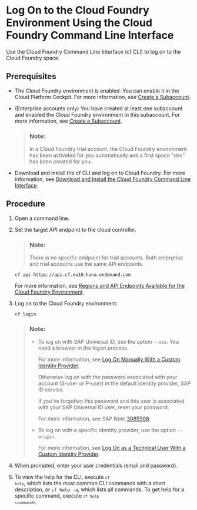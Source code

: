 <!-- loio7a37d66c2e7d401db4980db0cd74aa6b -->

# Log On to the Cloud Foundry Environment Using the Cloud Foundry Command Line Interface

Use the Cloud Foundry Command Line Interface \(cf CLI\) to log on to the Cloud Foundry space.



<a name="loio7a37d66c2e7d401db4980db0cd74aa6b__prereq_dxb_jzc_wbb"/>

## Prerequisites

-   The Cloud Foundry environment is enabled. You can enable it in the Cloud Platform Cockpit. For more information, see [Create a Subaccount](create-a-subaccount-05280a1.md).

-   \(Enterprise accounts only\) You have created at least one subaccount and enabled the Cloud Foundry environment in this subaccount. For more information, see [Create a Subaccount](create-a-subaccount-05280a1.md).

    > ### Note:  
    > In a Cloud Foundry trial account, the Cloud Foundry environment has been activated for you automatically and a first space "dev" has been created for you.

-   Download and install the cf CLI and log on to Cloud Foundry. For more information, see [Download and Install the Cloud Foundry Command Line Interface](download-and-install-the-cloud-foundry-command-line-interface-4ef907a.md).




<a name="loio7a37d66c2e7d401db4980db0cd74aa6b__steps_k1g_2cc_nbb"/>

## Procedure

1.  Open a command line.

2.  Set the target API endpoint to the cloud controller.

    > ### Note:  
    > There is no specific endpoint for trial accounts. Both enterprise and trial accounts use the same API endpoints.

    ```
    cf api https://api.cf.eu10.hana.ondemand.com
    ```



    For more information, see [Regions and API Endpoints Available for the Cloud Foundry Environment](../10-concepts/regions-and-api-endpoints-available-for-the-cloud-foundry-environment-f344a57.md).

3.  Log on to the Cloud Foundry environment:

    ```
    cf login
    ```

    > ### Note:  
    > -   To log on with SAP Universal ID, use the option `--sso`. You need a browser in the logon process.
    > 
    >     For more information, see [Log On Manually With a Custom Identity Provider](log-on-manually-with-a-custom-identity-provider-e1009b4.md).
    > 
    >     Otherwise log on with the password associated with your account \(S-user or P-user\) in the default identity provider, SAP ID service.
    > 
    >     If you've forgotten this password and this user is associated with your SAP Universal ID user, reset your password.
    > 
    >     For more information, see SAP Note [3085908](https://me.sap.com/notes/3085908).
    > 
    > -   To log on with a specific identity provider, use the option `--origin`.
    > 
    >     For more information, see [Log On as a Technical User With a Custom Identity Provider](log-on-as-a-technical-user-with-a-custom-identity-provider-98ec56a.md).

4.  When prompted, enter your user credentials \(email and password\). 

5.  To view the help for the CLI, execute <code><code>cf help</code></code>, which lists the most common CLI commands with a short description, or `cf help -a`, which lists all commands. To get help for a specific command, execute <code><code>cf help <i class="varname">&lt;command&gt;</i></code></code>.


